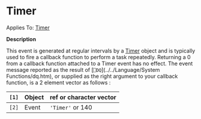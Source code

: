 




<h1 class="heading"><span class="name">Timer</span></h1>

Applies To: [Timer](../a-z/timer.md)


**Description**


This event is generated at regular intervals by a [Timer](../a-z/timer.md) object and is typically used to fire a callback function to perform a task repeatedly. Returning a 0 from a callback function attached to a Timer event has no effect. The event message reported as the result of [`⎕DQ`](../../Language/System Functions/dq.htm), or supplied as the right argument to your callback function, is a 2 element vector as follows :


| `[1]` | Object | ref or character vector |
| --- | --- | ---  |
| `[2]` | Event | `'Timer'` or 140 |



